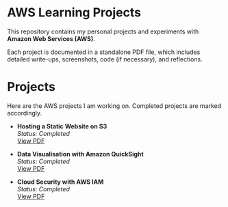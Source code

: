# AWS Learning Projects

This repository contains my personal projects and experiments with **Amazon Web Services (AWS)**.

Each project is documented in a standalone PDF file, which includes detailed write-ups, screenshots, code (if necessary), and reflections.

# Projects

Here are the AWS projects I am working on. Completed projects are marked accordingly.

- **Hosting a Static Website on S3**  
  _Status: Completed_  
  [View PDF](./Hosting%20a%20static%20website%20on%20S3.pdf)
  
- **Data Visualisation with Amazon QuickSight**  
  _Status: Completed_  
  [View PDF](./Data%20Visualization%20and%20Analysis%20with%20QuickSight.pdf)

- **Cloud Security with AWS IAM**  
 _Status: Completed_  
  [View PDF](./aws-security-iam.pdf)

